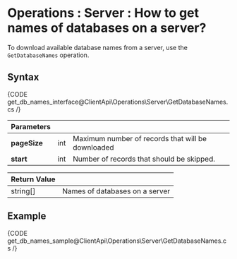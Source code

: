 ﻿# Operations : Server : How to get names of databases on a server?

To download available database names from a server, use the `GetDatabaseNames` operation.

## Syntax

{CODE get_db_names_interface@ClientApi\Operations\Server\GetDatabaseNames.cs /}

| Parameters | | |
| ------------- | ------------- | ----- |
| **pageSize** | int | Maximum number of records that will be downloaded |
| **start** | int | Number of records that should be skipped. |

| Return Value | |
| ------------- | ----- |
| string[] | Names of databases on a server |

## Example

{CODE get_db_names_sample@ClientApi\Operations\Server\GetDatabaseNames.cs /}
